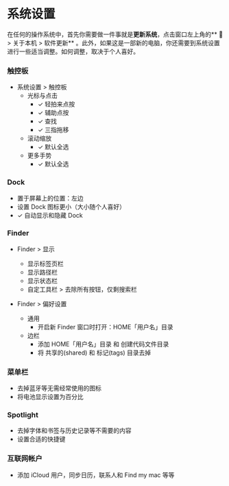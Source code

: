 # 系统设置

在任何的操作系统中，首先你需要做一件事就是**更新系统**，点击窗口左上角的**  > 关于本机 > 软件更新** 。此外，如果这是一部新的电脑，你还需要到系统设置进行一些适当调整。如何调整，取决于个人喜好。

### 触控板

- 系统设置 > 触控板
    - 光标与点击
        - ✓ 轻拍来点按
        - ✓ 辅助点按
        - ✓ 查找
        - ✓ 三指拖移
    - 滚动缩放
        - ✓ 默认全选
    - 更多手势
        - ✓ 默认全选

### Dock

- 置于屏幕上的位置：左边
- 设置 Dock 图标更小（大小随个人喜好）
- ✓ 自动显示和隐藏 Dock

### Finder

- Finder > 显示
    - 显示标签页栏
    - 显示路径栏
    - 显示状态栏
    - 自定工具栏 > 去除所有按钮，仅剩搜索栏

- Finder > 偏好设置
    - 通用
        - 开启新 Finder 窗口时打开：HOME「用户名」目录
    - 边栏
        - 添加 HOME「用户名」目录 和 创建代码文件目录
        - 将 共享的(shared) 和 标记(tags) 目录去掉

### 菜单栏

- 去掉蓝牙等无需经常使用的图标
- 将电池显示设置为百分比

### Spotlight

- 去掉字体和书签与历史记录等不需要的内容
- 设置合适的快捷键

### 互联网帐户

- 添加 iCloud 用户，同步日历，联系人和 Find my mac 等等
